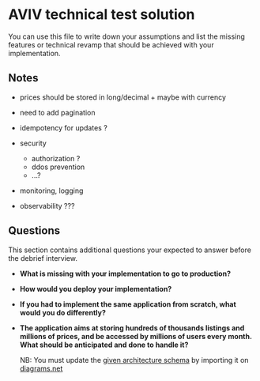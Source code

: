 # AVIV technical test solution

You can use this file to write down your assumptions and list the missing features or technical revamp that should
be achieved with your implementation.

## Notes
[//]: # (TODO: write down assumption or not developed parts)
- prices should be stored in long/decimal + maybe with currency

- need to add pagination
- idempotency for updates ?
- security
    - authorization ?
    - ddos prevention
    - ...?
- monitoring, logging
- observability ???

## Questions

This section contains additional questions your expected to answer before the debrief interview.

- **What is missing with your implementation to go to production?**

- **How would you deploy your implementation?**

- **If you had to implement the same application from scratch, what would you do differently?**

- **The application aims at storing hundreds of thousands listings and millions of prices, and be accessed by millions
  of users every month. What should be anticipated and done to handle it?**

  NB: You must update the [given architecture schema](./schemas/Aviv_Technical_Test_Architecture.drawio) by importing it
  on [diagrams.net](https://app.diagrams.net/) 

[//]: # (FIXME: ADD TIME SPENT)

